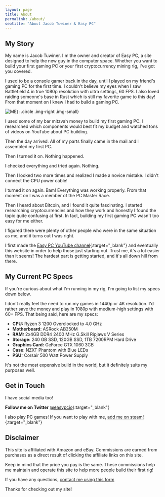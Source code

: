 ```yaml
---
layout: page
title: About
permalink: /about/
seotitle: "About Jacob Tuwiner & Easy PC"
---
```


## My Story

My name is Jacob Tuwiner. I'm the owner and creator of Easy PC, a site designed to help the new guy in the computer space. Whether you want to build your first gaming PC or your first cryptocurrency mining rig, I've got you covered.   

I used to be a console gamer back in the day, until I played on my friend's gaming PC for the first time. I couldn't believe my eyes when I saw Battlefield 4 in true 1080p resolution with ultra settings, 60 FPS. I also loved raiding someone's base in Rust which is still my favorite game to this day! From that moment on I knew I had to build a gaming PC.

![ME](/img/profile/headshot.png){: .circle .img-right .img-small}

I used some of my bar mitzvah money to build my first gaming PC. I researched which components would best fit my budget and watched tons of videos on YouTube about PC building. 

Then the day arrived. All of my parts finally came in the mail and I assembled my first PC.

Then I turned it on. Nothing happened.

I checked everything and tried again. Nothing.

Then I looked two more times and realized I made a novice mistake. I didn't connect the CPU power cable!

I turned it on again. Bam! Everything was working properly. From that moment on I was a member of the PC Master Race. 

Then I heard about Bitcoin, and I found it quite fascinating. I started researching cryptocurrencies and how they work and honestly I found the topic quite confusing at first. In fact, building my first gaming PC wasn't too easy for me either. 

I figured there were plenty of other people who were in the same situation as me, and it turns out I was right. 

I first made the [Easy PC YouTube channel](https://www.youtube.com/channel/UCuPW6x4ZBXR06cjmf1wOS2g){:target="_blank"} and eventually this website in order to help those just starting out. Trust me, it's a lot easier than it seems! The hardest part is getting started, and it's all down hill from there. 


## My Current PC Specs

If you're curious about what I'm running in my rig, I'm going to list my specs down below. 

I don't really feel the need to run my games in 1440p or 4K resolution. I'd rather save the money and play in 1080p with medium-high settings with 60+ FPS. That being said, here are my specs: 

* **CPU:** Ryzen 3 1200 Overclocked to 4.0 GHz
* **Motherboard:** ASRock AB350M 
* **RAM:** 2x4GB DDR4 2400 MHz G.Skill Ripjaws V Series
* **Storage:** 240 GB SSD, 120GB SSD, 1TB 7200RPM Hard Drive
* **Graphics Card:** GeForce GTX 1060 3GB 
* **Case**: NZXT Phantom with Blue LEDs
* **PSU:** Corsair 500 Watt Power Supply 

It's not the most expensive build in the world, but it definitely suits my purposes well. 

## Get in Touch

I have social media too! 

**Follow me on Twitter** [@easypcio](https://twitter.com/easypcio){:target="_blank"}

I also play PC games! If you want to play with me, [add me on steam!](http://steamcommunity.com/profiles/76561198122114157/){:target="_blank"}

## Disclaimer

This site is affiliated with Amazon and eBay. Commissions are earned from purchases as a direct result of clicking the affiliate links on this site. 

Keep in mind that the price you pay is the same. These commissions help me maintain and operate this site to help more people build their first rig!

If you have any questions, [contact me using this form](/contact/).

Thanks for checking out my site!
